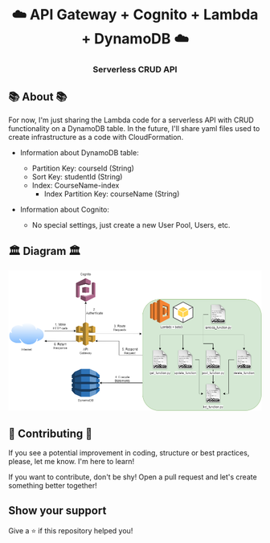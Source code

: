 <h1 align="center">
    ☁️ API Gateway + Cognito + Lambda + DynamoDB ☁️
</h1>

<h3 align="center">
    Serverless CRUD API
</h3>


## 📚 About 📚
For now, I'm just sharing the Lambda code for a serverless API with CRUD functionality on a DynamoDB table.
In the future, I'll share yaml files used to create infrastructure as a code with CloudFormation.

- Information about DynamoDB table:  
  - Partition Key: courseId (String)
  - Sort Key: studentId (String)
  - Index: CourseName-index
    - Index Partition Key: courseName (String)

- Information about Cognito:
  - No special settings, just create a new User Pool, Users, etc. 

## 🏛️ Diagram 🏛️
![Basic Architecture Diagrams](CourseLambdaDiagrams.png "Basic Architecture")

## 🚧 Contributing 🚧
If you see a potential improvement in coding, structure or best practices, please, let me know. I'm here to learn! 

If you want to contribute, don't be shy! Open a pull request and let's create something better together!

## Show your support

Give a ⭐️ if this repository helped you!

